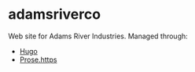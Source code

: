 # adamsriverco
Web site for Adams River Industries.  Managed through:

- [Hugo](http://gohugo.io/)
- [Prose.https](http://prose.io/)
